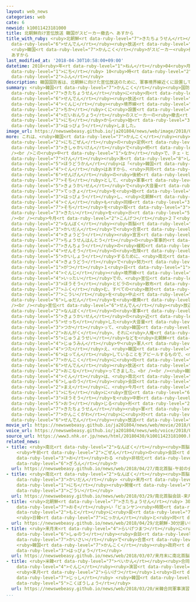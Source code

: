 ```yaml
---
layout: web_news
categories: web
cate: 6
newsid: k10011423181000
title: 北朝鮮向け宣伝放送 韓国がスピーカー撤去へ あすから
title_with_ruby: <ruby>北朝鮮<rt data-ruby-level="7">きたちょうせん</rt></ruby><ruby>向<rt data-ruby-level="3">む</rt></ruby>け<ruby>宣伝<rt
  data-ruby-level="6">せんでん</rt></ruby><ruby>放送<rt data-ruby-level="3">ほうそう</rt></ruby>
  <ruby>韓国<rt data-ruby-level="7">かんこく</rt></ruby>がスピーカー<ruby>撤去<rt data-ruby-level="7">てっきょ</rt></ruby>へ
  あすから
last_modified_at: '2018-04-30T10:58:00+09:00'
datetime: 2018<ruby>年<rt data-ruby-level="1">ねん</rt></ruby>04<ruby>月<rt data-ruby-level="1">がつ</rt></ruby>30<ruby>日<rt
  data-ruby-level="1">にち</rt></ruby> 10<ruby>時<rt data-ruby-level="2">じ</rt></ruby>58<ruby>分<rt
  data-ruby-level="2">ふん</rt></ruby>
description: 韓国国防省は、北朝鮮に向けた宣伝放送のために、軍事境界線近くに設置していた大音量のスピーカーの撤去を、１日から始めると発表しました。
summary: <ruby>韓国<rt data-ruby-level="7">かんこく</rt></ruby><ruby>国防省<rt data-ruby-level="5">こくぼうしょう</rt></ruby>は、<ruby>北朝鮮<rt
  data-ruby-level="7">きたちょうせん</rt></ruby>に<ruby>向<rt data-ruby-level="3">む</rt></ruby>けた<ruby>宣伝<rt
  data-ruby-level="6">せんでん</rt></ruby><ruby>放送<rt data-ruby-level="3">ほうそう</rt></ruby>のために、<ruby>軍事<rt
  data-ruby-level="4">ぐんじ</rt></ruby><ruby>境界線<rt data-ruby-level="5">きょうかいせん</rt></ruby><ruby>近<rt
  data-ruby-level="2">ちか</rt></ruby>くに<ruby>設置<rt data-ruby-level="5">せっち</rt></ruby>していた<ruby>大音量<rt
  data-ruby-level="4">だいおんりょう</rt></ruby>のスピーカーの<ruby>撤去<rt data-ruby-level="7">てっきょ</rt></ruby>を、１<ruby>日<rt
  data-ruby-level="1">にち</rt></ruby>から<ruby>始<rt data-ruby-level="3">はじ</rt></ruby>めると<ruby>発表<rt
  data-ruby-level="3">はっぴょう</rt></ruby>しました。
image_url: https://newswebeasy.github.io/ja201804/news/web/image/2018/04/30/K10011423181_1804301059_1804301100_01_02.jpg
more: これは、<ruby>韓国<rt data-ruby-level="7">かんこく</rt></ruby><ruby>国防省<rt data-ruby-level="5">こくぼうしょう</rt></ruby>が３０<ruby>日午前<rt
  data-ruby-level="2">にちごぜん</rt></ruby>の<ruby>定例<rt data-ruby-level="4">ていれい</rt></ruby><ruby>記者会見<rt
  data-ruby-level="3">きしゃかいけん</rt></ruby>で<ruby>明<rt data-ruby-level="2">あき</rt></ruby>らかにしました。<br
  /><br />この<ruby>中<rt data-ruby-level="1">なか</rt></ruby>で、チェ・ヒョンス（<ruby>崔<rt data-ruby-level="8">ちぇ</rt></ruby><ruby>賢<rt
  data-ruby-level="7">けん</rt></ruby><ruby>洙<rt data-ruby-level="8">しゅ</rt></ruby>）<ruby>報道官<rt
  data-ruby-level="5">ほうどうかん</rt></ruby>は「<ruby>韓国<rt data-ruby-level="7">かんこく</rt></ruby><ruby>軍<rt
  data-ruby-level="4">ぐん</rt></ruby>はあすから、<ruby>共同<rt data-ruby-level="4">きょうどう</rt></ruby><ruby>宣言<rt
  data-ruby-level="6">せんげん</rt></ruby>の<ruby>後続<rt data-ruby-level="4">こうぞく</rt></ruby><ruby>措置<rt
  data-ruby-level="7">そち</rt></ruby>として、<ruby>軍事<rt data-ruby-level="4">ぐんじ</rt></ruby><ruby>境界線<rt
  data-ruby-level="5">きょうかいせん</rt></ruby>で<ruby>大音量<rt data-ruby-level="4">だいおんりょう</rt></ruby>スピーカーの<ruby>撤去<rt
  data-ruby-level="7">てっきょ</rt></ruby>を<ruby>始<rt data-ruby-level="3">はじ</rt></ruby>める」と<ruby>発表<rt
  data-ruby-level="3">はっぴょう</rt></ruby>し、<ruby>北朝鮮<rt data-ruby-level="7">きたちょうせん</rt></ruby><ruby>軍<rt
  data-ruby-level="4">ぐん</rt></ruby>も<ruby>同様<rt data-ruby-level="3">どうよう</rt></ruby>の<ruby>措置<rt
  data-ruby-level="7">そち</rt></ruby>を<ruby>取<rt data-ruby-level="3">と</rt></ruby>ることへ<ruby>期待<rt
  data-ruby-level="3">きたい</rt></ruby>を<ruby>示<rt data-ruby-level="5">しめ</rt></ruby>しました。<br
  /><br /><ruby>今月<rt data-ruby-level="2">こんげつ</rt></ruby>２７<ruby>日<rt data-ruby-level="1">にち</rt></ruby>の<ruby>南北<rt
  data-ruby-level="2">なんぼく</rt></ruby><ruby>首脳<rt data-ruby-level="6">しゅのう</rt></ruby><ruby>会談<rt
  data-ruby-level="3">かいだん</rt></ruby>で<ruby>合意<rt data-ruby-level="3">ごうい</rt></ruby>した<ruby>共同<rt
  data-ruby-level="4">きょうどう</rt></ruby><ruby>宣言<rt data-ruby-level="6">せんげん</rt></ruby>では、<ruby>朝鮮半島<rt
  data-ruby-level="7">ちょうせんはんとう</rt></ruby>の<ruby>軍事的<rt data-ruby-level="4">ぐんじてき</rt></ruby>な<ruby>緊張<rt
  data-ruby-level="7">きんちょう</rt></ruby>の<ruby>緩和<rt data-ruby-level="7">かんわ</rt></ruby>や<ruby>戦争<rt
  data-ruby-level="4">せんそう</rt></ruby>の<ruby>危険<rt data-ruby-level="6">きけん</rt></ruby>を<ruby>解消<rt
  data-ruby-level="5">かいしょう</rt></ruby>するために、<ruby>南北<rt data-ruby-level="2">なんぼく</rt></ruby>が<ruby>共同<rt
  data-ruby-level="4">きょうどう</rt></ruby>で<ruby>努力<rt data-ruby-level="4">どりょく</rt></ruby>するとしていて、５<ruby>月<rt
  data-ruby-level="1">がつ</rt></ruby>１<ruby>日<rt data-ruby-level="1">にち</rt></ruby>から「<ruby>軍事<rt
  data-ruby-level="4">ぐんじ</rt></ruby><ruby>境界線<rt data-ruby-level="5">きょうかいせん</rt></ruby><ruby>一帯<rt
  data-ruby-level="4">いったい</rt></ruby>での、<ruby>宣伝<rt data-ruby-level="6">せんでん</rt></ruby><ruby>放送<rt
  data-ruby-level="3">ほうそう</rt></ruby>とビラの<ruby>散布<rt data-ruby-level="5">さんぷ</rt></ruby>を<ruby>含<rt
  data-ruby-level="7">ふく</rt></ruby>む、すべての<ruby>敵対<rt data-ruby-level="5">てきたい</rt></ruby><ruby>行為<rt
  data-ruby-level="7">こうい</rt></ruby>を<ruby>中止<rt data-ruby-level="2">ちゅうし</rt></ruby>してその<ruby>手段<rt
  data-ruby-level="6">しゅだん</rt></ruby>を<ruby>撤廃<rt data-ruby-level="7">てっぱい</rt></ruby>する」としていました。<br
  /><br /><ruby>宣伝<rt data-ruby-level="6">せんでん</rt></ruby><ruby>放送<rt data-ruby-level="3">ほうそう</rt></ruby>は、<ruby>南北<rt
  data-ruby-level="2">なんぼく</rt></ruby>の<ruby>軍事<rt data-ruby-level="4">ぐんじ</rt></ruby><ruby>境界線<rt
  data-ruby-level="5">きょうかいせん</rt></ruby>の<ruby>近<rt data-ruby-level="2">ちか</rt></ruby>くに<ruby>設置<rt
  data-ruby-level="5">せっち</rt></ruby>した<ruby>大音量<rt data-ruby-level="4">だいおんりょう</rt></ruby>のスピーカーを<ruby>使<rt
  data-ruby-level="3">つか</rt></ruby>って、<ruby>韓国<rt data-ruby-level="7">かんこく</rt></ruby>のニュースや<ruby>音楽<rt
  data-ruby-level="2">おんがく</rt></ruby>、それに<ruby>人権<rt data-ruby-level="6">じんけん</rt></ruby>の<ruby>重要性<rt
  data-ruby-level="5">じゅうようせい</rt></ruby>などを<ruby>北朝鮮<rt data-ruby-level="7">きたちょうせん</rt></ruby>の<ruby>住民<rt
  data-ruby-level="4">じゅうみん</rt></ruby>や<ruby>軍人<rt data-ruby-level="4">ぐんじん</rt></ruby>に<ruby>伝<rt
  data-ruby-level="4">つた</rt></ruby>え、<ruby>韓国<rt data-ruby-level="7">かんこく</rt></ruby>がより<ruby>発展<rt
  data-ruby-level="6">はってん</rt></ruby>していることをアピールするもので、<ruby>北朝鮮<rt data-ruby-level="7">きたちょうせん</rt></ruby>も<ruby>韓国<rt
  data-ruby-level="7">かんこく</rt></ruby>に<ruby>向<rt data-ruby-level="3">む</rt></ruby>けて<ruby>宣伝<rt
  data-ruby-level="6">せんでん</rt></ruby><ruby>放送<rt data-ruby-level="3">ほうそう</rt></ruby>を<ruby>行<rt
  data-ruby-level="2">おこな</rt></ruby>ってきました。<br /><br /><ruby>韓国<rt data-ruby-level="7">かんこく</rt></ruby><ruby>軍<rt
  data-ruby-level="4">ぐん</rt></ruby>は、<ruby>南北<rt data-ruby-level="2">なんぼく</rt></ruby><ruby>首脳<rt
  data-ruby-level="6">しゅのう</rt></ruby><ruby>会談<rt data-ruby-level="3">かいだん</rt></ruby>を<ruby>前<rt
  data-ruby-level="2">まえ</rt></ruby>に、<ruby>今月<rt data-ruby-level="2">こんげつ</rt></ruby>２３<ruby>日<rt
  data-ruby-level="1">にち</rt></ruby>に<ruby>宣伝<rt data-ruby-level="6">せんでん</rt></ruby><ruby>放送<rt
  data-ruby-level="3">ほうそう</rt></ruby>を<ruby>中断<rt data-ruby-level="5">ちゅうだん</rt></ruby>していて、これに<ruby>応<rt
  data-ruby-level="5">おう</rt></ruby>じる<ruby>形<rt data-ruby-level="2">かたち</rt></ruby>で<ruby>北朝鮮<rt
  data-ruby-level="7">きたちょうせん</rt></ruby><ruby>軍<rt data-ruby-level="4">ぐん</rt></ruby>も、<ruby>韓国側<rt
  data-ruby-level="7">かんこくがわ</rt></ruby>に<ruby>対<rt data-ruby-level="3">たい</rt></ruby>する<ruby>宣伝<rt
  data-ruby-level="6">せんでん</rt></ruby><ruby>放送<rt data-ruby-level="3">ほうそう</rt></ruby>をやめていました。
movie_url: https://newswebeasy.github.io/ja201804/news/web/movie/2018/04/30/k10011423181_201804301209_201804301209.mp4
voice_url: https://newswebeasy.github.io/ja201804/news/web/voice/2018/04/30/k10011423181_201804301209_201804301209.mp3
source_url: https://www3.nhk.or.jp/news/html/20180430/k10011423181000.html
related_news:
- title: <ruby>南北<rt data-ruby-level="2">なんぼく</rt></ruby><ruby>首脳<rt data-ruby-level="6">しゅのう</rt></ruby>
    <ruby>午前<rt data-ruby-level="2">ごぜん</rt></ruby>の<ruby>会談<rt data-ruby-level="3">かいだん</rt></ruby><ruby>終<rt
    data-ruby-level="3">お</rt></ruby>わる <ruby>非核化<rt data-ruby-level="7">ひかくか</rt></ruby>など<ruby>議論<rt
    data-ruby-level="6">ぎろん</rt></ruby>か
  url: https://newswebeasy.github.io/news/web/2018/04/27/南北首脳-午前の会談終わる-非核化など議論か
- title: <ruby>南北<rt data-ruby-level="2">なんぼく</rt></ruby><ruby>首脳<rt data-ruby-level="6">しゅのう</rt></ruby><ruby>会談<rt
    data-ruby-level="3">かいだん</rt></ruby> <ruby>来月<rt data-ruby-level="2">らいげつ</rt></ruby>27<ruby>日<rt
    data-ruby-level="1">にち</rt></ruby><ruby>開催<rt data-ruby-level="7">かいさい</rt></ruby>で<ruby>合意<rt
    data-ruby-level="3">ごうい</rt></ruby>
  url: https://newswebeasy.github.io/news/web/2018/03/29/南北首脳会談-来月27日開催で合意
- title: <ruby>北朝鮮<rt data-ruby-level="7">きたちょうせん</rt></ruby> 30<ruby>分<rt data-ruby-level="2">ふん</rt></ruby><ruby>遅<rt
    data-ruby-level="7">おそ</rt></ruby>い「ピョンヤン<ruby>時間<rt data-ruby-level="2">じかん</rt></ruby>」を<ruby>元<rt
    data-ruby-level="2">もと</rt></ruby>に<ruby>戻<rt data-ruby-level="7">もど</rt></ruby>し
    <ruby>日韓<rt data-ruby-level="7">にっかん</rt></ruby>と<ruby>同<rt data-ruby-level="2">おな</rt></ruby>じに
  url: https://newswebeasy.github.io/news/web/2018/04/29/北朝鮮-30分遅いピョンヤン時間を元に戻し-日韓と同じに
- title: <ruby>来月末<rt data-ruby-level="4">らいげつまつ</rt></ruby>に<ruby>南北<rt data-ruby-level="2">なんぼく</rt></ruby><ruby>首脳<rt
    data-ruby-level="6">しゅのう</rt></ruby><ruby>会談<rt data-ruby-level="3">かいだん</rt></ruby><ruby>開催<rt
    data-ruby-level="7">かいさい</rt></ruby>で<ruby>合意<rt data-ruby-level="3">ごうい</rt></ruby>
    <ruby>韓国<rt data-ruby-level="7">かんこく</rt></ruby><ruby>政府<rt data-ruby-level="5">せいふ</rt></ruby><ruby>発表<rt
    data-ruby-level="3">はっぴょう</rt></ruby>
  url: https://newswebeasy.github.io/news/web/2018/03/07/来月末に南北首脳会談開催で合意-韓国政府発表
- title: <ruby>米韓<rt data-ruby-level="7">べいかん</rt></ruby><ruby>合同<rt data-ruby-level="2">ごうどう</rt></ruby><ruby>軍事<rt
    data-ruby-level="4">ぐんじ</rt></ruby><ruby>演習<rt data-ruby-level="5">えんしゅう</rt></ruby>
    <ruby>来月<rt data-ruby-level="2">らいげつ</rt></ruby>１<ruby>日<rt data-ruby-level="1">にち</rt></ruby>から<ruby>実施<rt
    data-ruby-level="7">じっし</rt></ruby> <ruby>韓国<rt data-ruby-level="7">かんこく</rt></ruby><ruby>国防省<rt
    data-ruby-level="5">こくぼうしょう</rt></ruby>
  url: https://newswebeasy.github.io/news/web/2018/03/20/米韓合同軍事演習-来月1日から実施-韓国国防省
...
```

